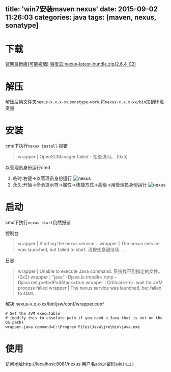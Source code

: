 title: 'win7安装maven nexus'
date: 2015-09-02 11:26:03
categories: java
tags: [maven, nexus, sonatype]
---

# 下载
[官网最新版(可能被墙)](http://www.sonatype.org/nexus/go/)
[百度云:nexus-latest-bundle.zip(2.6.4-02)](http://pan.baidu.com/s/1pJL1tCR)
# 解压
解压后俩文件夹`nexus-x.x.x-xx`,`sonatype-work`,将`nexus-x.x.x-xx/bin`加到环境变量
# 安装
cmd下执行`nexus install`
报错
>wrapper | OpenSCManager failed - 拒绝访问。 (0x5)

以管理员身份运行cmd
1. 临时:右键->以管理员身份运行
![nexus](http://7xlbo3.com1.z0.glb.clouddn.com/2015/09/02/nexus1.jpg)
2. 永久:开始->命令提示符->属性->快捷方式->高级->用管理员身份运行
![nexus](http://7xlbo3.com1.z0.glb.clouddn.com/2015/09/02/nexus2.jpg)

# 启动
cmd下执行`nexus start`仍然报错

控制台
>wrapper  | Starting the nexus service...
wrapper  | The nexus service was launched, but failed to start.
请按任意键继续. . .

日志
>wrapper  | Unable to execute Java command.  系统找不到指定的文件。 (0x2)
wrapper  |     "java" -Djava.io.tmpdir=./tmp -Djava.net.preferIPv4Stack=true 
wrapper  | Critical error: wait for JVM process failed
wrapper  | The nexus service was launched, but failed to start.

解决
nexus-x.x.x-xx/bin/jsw/conf/wrapper.conf

```
# Set the JVM executable
# (modify this to absolute path if you need a Java that is not on the OS path)
wrapper.java.command=C:\Program Files\Java\jre\bin\java.exe
```

# 使用
访问地址http://localhost:8081/nexus
用户名`admin`密码`admin123`
